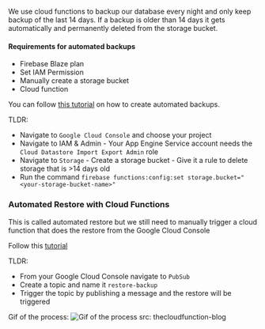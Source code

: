 We use cloud functions to backup our database every night and only keep backup of the last 14 days. If a backup is older than 14 days it gets automatically and permanently deleted from the storage bucket.

#### Requirements for automated backups

- Firebase Blaze plan
- Set IAM Permission
- Manually create a storage bucket
- Cloud function

You can follow [this tutorial](https://thecloudfunction.com/blog/firebase-cloud-functions-automated-backups/) on how to create automated backups.

TLDR:
- Navigate to `Google Cloud Console` and choose your project
- Navigate to IAM & Admin - Your App Engine Service account needs the `Cloud Datastore Import Export Admin` role
- Navigate to `Storage` - Create a storage bucket - Give it a rule to delete storage that is >14 days old
- Run the command `firebase functions:config:set storage.bucket="<your-storage-bucket-name>"`

### Automated Restore with Cloud Functions

This is called automated restore but we still need to manually trigger a cloud function that does the restore from the Google Cloud Console

Follow this [tutorial](https://thecloudfunction.com/blog/firebase-cloud-functions-recovery-backups/)

TLDR:
- From your Google Cloud Console navigate to `PubSub`
- Create a topic and name it `restore-backup`
- Trigger the topic by publishing a message and the restore will be triggered

Gif of the process:
![Gif of the process src: thecloudfunction-blog](recovery.gif)
